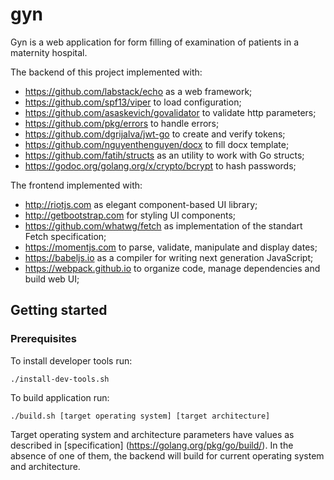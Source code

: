 # gyn

Gyn is a web application for form filling of examination of patients in a maternity hospital.

The backend of this project implemented with:

- https://github.com/labstack/echo as a web framework;
- https://github.com/spf13/viper to load configuration;
- https://github.com/asaskevich/govalidator to validate http parameters;
- https://github.com/pkg/errors to handle errors;
- https://github.com/dgrijalva/jwt-go to create and verify tokens;
- https://github.com/nguyenthenguyen/docx to fill docx template;
- https://github.com/fatih/structs as an utility to work with Go structs;
- https://godoc.org/golang.org/x/crypto/bcrypt to hash passwords;

The frontend implemented with:

- http://riotjs.com as elegant component-based UI library;
- http://getbootstrap.com for styling UI components;
- https://github.com/whatwg/fetch as implementation of the standart Fetch specification;
- https://momentjs.com to parse, validate, manipulate and display dates;
- https://babeljs.io as a compiler for writing next generation JavaScript;
- https://webpack.github.io to organize code, manage dependencies and build web UI;

## Getting started

### Prerequisites

To install developer tools run:

```
./install-dev-tools.sh
```

To build application run:

```
./build.sh [target operating system] [target architecture]
```

Target operating system and architecture parameters have values
as described in [specification] (https://golang.org/pkg/go/build/).
In the absence of one of them, the backend will build for current
operating system and architecture.
